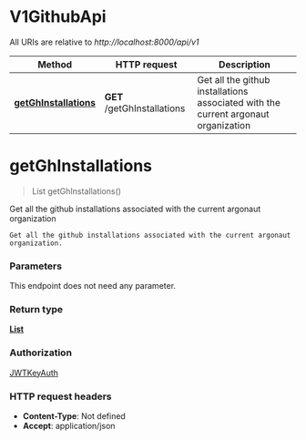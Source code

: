 # V1GithubApi

All URIs are relative to *http://localhost:8000/api/v1*

Method | HTTP request | Description
------------- | ------------- | -------------
[**getGhInstallations**](V1GithubApi.md#getGhInstallations) | **GET** /getGhInstallations | Get all the github installations associated with the current argonaut organization


<a name="getGhInstallations"></a>
# **getGhInstallations**
> List getGhInstallations()

Get all the github installations associated with the current argonaut organization

    Get all the github installations associated with the current argonaut organization.

### Parameters
This endpoint does not need any parameter.

### Return type

[**List**](../Models/models.GhInstallation.md)

### Authorization

[JWTKeyAuth](../README.md#JWTKeyAuth)

### HTTP request headers

- **Content-Type**: Not defined
- **Accept**: application/json

